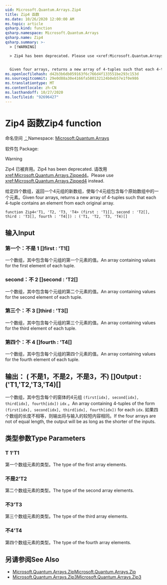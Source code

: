 ```yaml
---
uid: Microsoft.Quantum.Arrays.Zip4
title: Zip4 函数
ms.date: 10/26/2020 12:00:00 AM
ms.topic: article
qsharp.kind: function
qsharp.namespace: Microsoft.Quantum.Arrays
qsharp.name: Zip4
qsharp.summary: >-
  > [!WARNING]

  > Zip4 has been deprecated. Please use <xref:Microsoft.Quantum.Arrays.Zipped4> instead.


  Given four arrays, returns a new array of 4-tuples such that each 4-tuple contains an element from each original array.
ms.openlocfilehash: d42b3b6db059163f6c766d4f133551be293c153d
ms.sourcegitcommit: 29e0d88a30e4166fa580132124b0eb57e1f0e986
ms.translationtype: MT
ms.contentlocale: zh-CN
ms.lasthandoff: 10/27/2020
ms.locfileid: "92696427"
---
```

# <a name="zip4-function"></a><span data-ttu-id="3cfad-102">Zip4 函数</span><span class="sxs-lookup"><span data-stu-id="3cfad-102">Zip4 function</span></span>

<span data-ttu-id="3cfad-103">命名空间 [：](xref:Microsoft.Quantum.Arrays)</span><span class="sxs-lookup"><span data-stu-id="3cfad-103">Namespace: [Microsoft.Quantum.Arrays](xref:Microsoft.Quantum.Arrays)</span></span>

<span data-ttu-id="3cfad-104">软件包 [](https://nuget.org/packages/)</span><span class="sxs-lookup"><span data-stu-id="3cfad-104">Package: [](https://nuget.org/packages/)</span></span>


> [!WARNING]
> <span data-ttu-id="3cfad-105">Zip4 已被弃用。</span><span class="sxs-lookup"><span data-stu-id="3cfad-105">Zip4 has been deprecated.</span></span> <span data-ttu-id="3cfad-106">请改用 <xref:Microsoft.Quantum.Arrays.Zipped4>。</span><span class="sxs-lookup"><span data-stu-id="3cfad-106">Please use <xref:Microsoft.Quantum.Arrays.Zipped4> instead.</span></span>

<span data-ttu-id="3cfad-107">给定四个数组，返回一个4元组的新数组，使每个4元组包含每个原始数组中的一个元素。</span><span class="sxs-lookup"><span data-stu-id="3cfad-107">Given four arrays, returns a new array of 4-tuples such that each 4-tuple contains an element from each original array.</span></span>

```qsharp
function Zip4<'T1, 'T2, 'T3, 'T4> (first : 'T1[], second : 'T2[], third : 'T3[], fourth : 'T4[]) : ('T1, 'T2, 'T3, 'T4)[]
```


## <a name="input"></a><span data-ttu-id="3cfad-108">输入</span><span class="sxs-lookup"><span data-stu-id="3cfad-108">Input</span></span>

### <a name="first--t1"></a><span data-ttu-id="3cfad-109">第一个：不是 1 []</span><span class="sxs-lookup"><span data-stu-id="3cfad-109">first : 'T1[]</span></span>

<span data-ttu-id="3cfad-110">一个数组，其中包含每个元组的第一个元素的值。</span><span class="sxs-lookup"><span data-stu-id="3cfad-110">An array containing values for the first element of each tuple.</span></span>


### <a name="second--t2"></a><span data-ttu-id="3cfad-111">second：不 2 []</span><span class="sxs-lookup"><span data-stu-id="3cfad-111">second : 'T2[]</span></span>

<span data-ttu-id="3cfad-112">一个数组，其中包含每个元组的第二个元素的值。</span><span class="sxs-lookup"><span data-stu-id="3cfad-112">An array containing values for the second element of each tuple.</span></span>


### <a name="third--t3"></a><span data-ttu-id="3cfad-113">第三个：不 3 []</span><span class="sxs-lookup"><span data-stu-id="3cfad-113">third : 'T3[]</span></span>

<span data-ttu-id="3cfad-114">一个数组，其中包含每个元组的第三个元素的值。</span><span class="sxs-lookup"><span data-stu-id="3cfad-114">An array containing values for the third element of each tuple.</span></span>


### <a name="fourth--t4"></a><span data-ttu-id="3cfad-115">第四个：不 4 []</span><span class="sxs-lookup"><span data-stu-id="3cfad-115">fourth : 'T4[]</span></span>

<span data-ttu-id="3cfad-116">一个数组，其中包含每个元组的第四个元素的值。</span><span class="sxs-lookup"><span data-stu-id="3cfad-116">An array containing values for the fourth element of each tuple.</span></span>



## <a name="output--t1t2t3t4"></a><span data-ttu-id="3cfad-117">输出： ( 不是1，不是2，不是3，不) []</span><span class="sxs-lookup"><span data-stu-id="3cfad-117">Output : ('T1,'T2,'T3,'T4)[]</span></span>

<span data-ttu-id="3cfad-118">一个数组，其中包含每个的窗体的4元组 `(first[idx], second[idx], third[idx], fourth[idx])` `idx` 。</span><span class="sxs-lookup"><span data-stu-id="3cfad-118">An array containing 4-tuples of the form `(first[idx], second[idx], third[idx], fourth[idx])` for each `idx`.</span></span> <span data-ttu-id="3cfad-119">如果四个数组的长度不相等，则输出将与输入的较短内容相同。</span><span class="sxs-lookup"><span data-stu-id="3cfad-119">If the four arrays are not of equal length, the output will be as long as the shorter of the inputs.</span></span>

## <a name="type-parameters"></a><span data-ttu-id="3cfad-120">类型参数</span><span class="sxs-lookup"><span data-stu-id="3cfad-120">Type Parameters</span></span>

### <a name="t1"></a><span data-ttu-id="3cfad-121">T 1</span><span class="sxs-lookup"><span data-stu-id="3cfad-121">'T1</span></span>

<span data-ttu-id="3cfad-122">第一个数组元素的类型。</span><span class="sxs-lookup"><span data-stu-id="3cfad-122">The type of the first array elements.</span></span>
### <a name="t2"></a><span data-ttu-id="3cfad-123">不是2</span><span class="sxs-lookup"><span data-stu-id="3cfad-123">'T2</span></span>

<span data-ttu-id="3cfad-124">第二个数组元素的类型。</span><span class="sxs-lookup"><span data-stu-id="3cfad-124">The type of the second array elements.</span></span>
### <a name="t3"></a><span data-ttu-id="3cfad-125">不3</span><span class="sxs-lookup"><span data-stu-id="3cfad-125">'T3</span></span>

<span data-ttu-id="3cfad-126">第三个数组元素的类型。</span><span class="sxs-lookup"><span data-stu-id="3cfad-126">The type of the third array elements.</span></span>
### <a name="t4"></a><span data-ttu-id="3cfad-127">不4</span><span class="sxs-lookup"><span data-stu-id="3cfad-127">'T4</span></span>

<span data-ttu-id="3cfad-128">第四个数组元素的类型。</span><span class="sxs-lookup"><span data-stu-id="3cfad-128">The type of the fourth array elements.</span></span>

## <a name="see-also"></a><span data-ttu-id="3cfad-129">另请参阅</span><span class="sxs-lookup"><span data-stu-id="3cfad-129">See Also</span></span>

- [<span data-ttu-id="3cfad-130">Microsoft.Quantum.Arrays.Zip</span><span class="sxs-lookup"><span data-stu-id="3cfad-130">Microsoft.Quantum.Arrays.Zip</span></span>](xref:Microsoft.Quantum.Arrays.Zip)
- [<span data-ttu-id="3cfad-131">Microsoft.Quantum.Arrays.Zip3</span><span class="sxs-lookup"><span data-stu-id="3cfad-131">Microsoft.Quantum.Arrays.Zip3</span></span>](xref:Microsoft.Quantum.Arrays.Zip3)